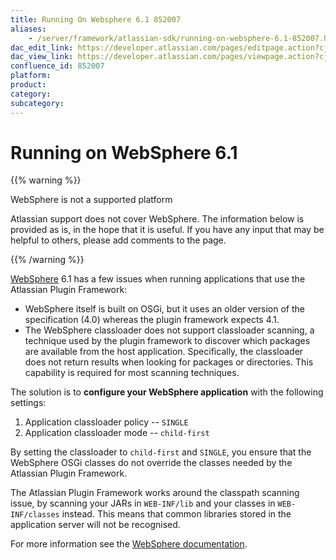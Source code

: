 ```yaml
---
title: Running On Websphere 6.1 852007
aliases:
    - /server/framework/atlassian-sdk/running-on-websphere-6.1-852007.html
dac_edit_link: https://developer.atlassian.com/pages/editpage.action?cjm=wozere&pageId=852007
dac_view_link: https://developer.atlassian.com/pages/viewpage.action?cjm=wozere&pageId=852007
confluence_id: 852007
platform:
product:
category:
subcategory:
---
```

# Running on WebSphere 6.1

{{% warning %}}

WebSphere is not a supported platform

Atlassian support does not cover WebSphere. The information below is provided as is, in the hope that it is useful. If you have any input that may be helpful to others, please add comments to the page.

{{% /warning %}}

<a href="http://www-01.ibm.com/software/webservers/appserv/was/" class="external-link">WebSphere</a> 6.1 has a few issues when running applications that use the Atlassian Plugin Framework:

-   WebSphere itself is built on OSGi, but it uses an older version of the specification (4.0) whereas the plugin framework expects 4.1.
-   The WebSphere classloader does not support classloader scanning, a technique used by the plugin framework to discover which packages are available from the host application. Specifically, the classloader does not return results when looking for packages or directories. This capability is required for most scanning techniques.

The solution is to **configure your WebSphere application** with the following settings:

1.  Application classloader policy -- `SINGLE`
2.  Application classloader mode -- `child-first`

By setting the classloader to `child-first` and `SINGLE`, you ensure that the WebSphere OSGi classes do not override the classes needed by the Atlassian Plugin Framework.

The Atlassian Plugin Framework works around the classpath scanning issue, by scanning your JARs in `WEB-INF/lib` and your classes in `WEB-INF/classes` instead. This means that common libraries stored in the application server will not be recognised.

For more information see the <a href="http://publib.boulder.ibm.com/infocenter/iseries/v5r4/index.jsp?topic=/rzatz/51/program/clsadmcns.htm" class="external-link">WebSphere documentation</a>.

























